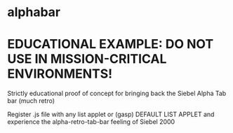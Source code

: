# alphabar

# EDUCATIONAL EXAMPLE: DO NOT USE IN MISSION-CRITICAL ENVIRONMENTS!

Strictly educational proof of concept for bringing back the Siebel Alpha Tab bar (much retro)

Register .js file with any list applet or (gasp) DEFAULT LIST APPLET and experience the alpha-retro-tab-bar feeling of Siebel 2000
